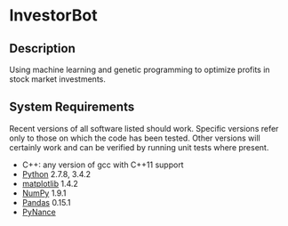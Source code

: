InvestorBot
=
Description
---
Using machine learning and genetic programming to optimize profits
in stock market investments.

System Requirements
---
Recent versions of all software listed should work. Specific
versions refer only to those on which the code
has been tested. Other versions will certainly work and can
be verified by running unit tests where present.

- C++: any version of gcc with C++11 support
- [Python](https://www.python.org/) 2.7.8, 3.4.2
- [matplotlib](http://matplotlib.org/) 1.4.2
- [NumPy](http://www.numpy.org/) 1.9.1
- [Pandas](http://pandas.pydata.org/) 0.15.1
- [PyNance](https://github.com/aisthesis/pynance)

